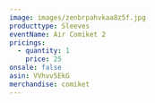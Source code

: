 ```yaml
---
image: images/zenbrpahvkaa8z5f.jpg
producttype: Sleeves
eventName: Air Comiket 2
pricings:
  - quantity: 1
    price: 25
onsale: false
asin: VVhvv5EkG
merchandise: comiket
---
```

